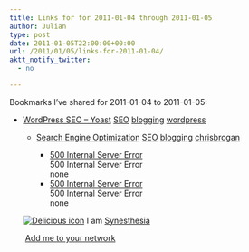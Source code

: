 ```yaml
---
title: Links for for 2011-01-04 through 2011-01-05
author: Julian
type: post
date: 2011-01-05T22:00:00+00:00
url: /2011/01/05/links-for-2011-01-04/
aktt_notify_twitter:
  - no

---
```

Bookmarks I&#8217;ve shared for 2011-01-04 to 2011-01-05:

  * [WordPress SEO &#8211; Yoast][1] 
    [SEO][2] [blogging][3] [wordpress][4] </li> 
    
      * [Search Engine Optimization][5] 
        [SEO][2] [blogging][3] [chrisbrogan][6] </li> 
        
          * [500 Internal Server Error][7]  
            500 Internal Server Error  
            none
          * [500 Internal Server Error][7]  
            500 Internal Server Error  
            none</ul> 
        
        <p class="deliciouslink">
          <a href="https://del.icio.us/synesthesia" title="See all my bookmarks on del.icio.us"><img src="https://www.synesthesia.co.uk/images/deliciousicon.jpg" alt="Delicious icon" /></a>&nbsp;I am <a href="https://del.icio.us/synesthesia" title="See all my bookmarks on del.icio.us">Synesthesia</a>
        </p>
        
        <p class="deliciouslink">
          <a href="https://del.icio.us/network?add=synesthesia" title="Add me to your del.icio.us network"><img src="https://www.synesthesia.co.uk/images/add.gif" alt="" /></a>&nbsp;<a href="https://del.icio.us/network?add=synesthesia" title="Add me to your del.icio.us network">Add me to your network</a>
        </p>

 [1]: https://yoast.com/articles/wordpress-seo
 [2]: https://www.delicious.com/synesthesia/SEO
 [3]: https://www.delicious.com/synesthesia/blogging
 [4]: https://www.delicious.com/synesthesia/wordpress
 [5]: https://www.chrisbrogan.com/search-engine-optimization
 [6]: https://www.delicious.com/synesthesia/chrisbrogan
 [7]: https://feeds.delicious.com/v2/rss/synesthesia